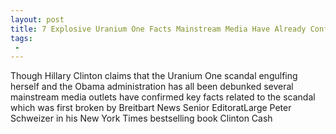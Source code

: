 ```yaml
---
layout: post
title: 7 Explosive Uranium One Facts Mainstream Media Have Already Confirmed
tags:
 -
---
```

Though Hillary Clinton claims that the Uranium One scandal engulfing herself and the Obama administration has all been debunked several mainstream media outlets have confirmed key facts related to the scandal which was first broken by Breitbart News Senior EditoratLarge Peter Schweizer in his New York Times bestselling book Clinton Cash
